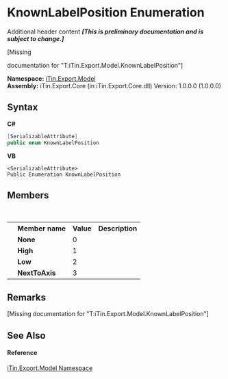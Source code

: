 # KnownLabelPosition Enumeration
Additional header content _**\[This is preliminary documentation and is subject to change.\]**_

\[Missing <summary> documentation for "T:iTin.Export.Model.KnownLabelPosition"\]

**Namespace:**&nbsp;<a href="ef57ffcc-e95e-b212-5a46-9aa6f5a3511f">iTin.Export.Model</a><br />**Assembly:**&nbsp;iTin.Export.Core (in iTin.Export.Core.dll) Version: 1.0.0.0 (1.0.0.0)

## Syntax

**C#**<br />
``` C#
[SerializableAttribute]
public enum KnownLabelPosition
```

**VB**<br />
``` VB
<SerializableAttribute>
Public Enumeration KnownLabelPosition
```


## Members
&nbsp;<table><tr><th></th><th>Member name</th><th>Value</th><th>Description</th></tr><tr><td /><td target="F:iTin.Export.Model.KnownLabelPosition.None">**None**</td><td>0</td><td /></tr><tr><td /><td target="F:iTin.Export.Model.KnownLabelPosition.High">**High**</td><td>1</td><td /></tr><tr><td /><td target="F:iTin.Export.Model.KnownLabelPosition.Low">**Low**</td><td>2</td><td /></tr><tr><td /><td target="F:iTin.Export.Model.KnownLabelPosition.NextToAxis">**NextToAxis**</td><td>3</td><td /></tr></table>

## Remarks
\[Missing <remarks> documentation for "T:iTin.Export.Model.KnownLabelPosition"\]

## See Also


#### Reference
<a href="ef57ffcc-e95e-b212-5a46-9aa6f5a3511f">iTin.Export.Model Namespace</a><br />